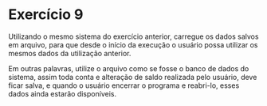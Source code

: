 # Exercício 9

Utilizando o mesmo sistema do exercício anterior, carregue os dados salvos em arquivo, para que desde o início da execução o usuário possa utilizar os mesmos dados da utilização anterior. 

Em outras palavras, utilize o arquivo como se fosse o banco de dados do sistema, assim toda conta e alteração de saldo realizada pelo usuário, deve ficar salva, e quando o usuário encerrar o programa e reabri-lo, esses dados ainda estarão disponíveis.